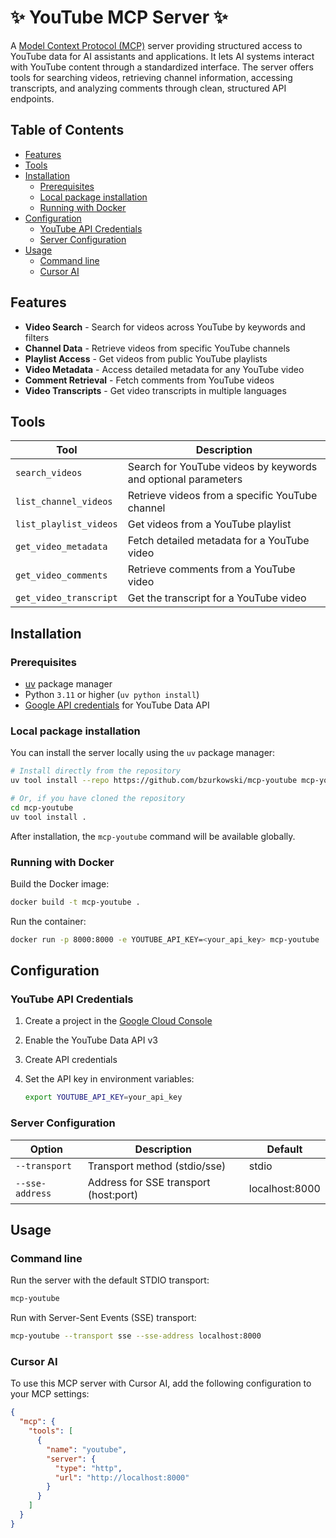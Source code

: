 # ✨ YouTube MCP Server ✨

A [Model Context Protocol (MCP)](https://modelcontextprotocol.io/introduction) server providing structured access to YouTube data for AI assistants and applications. It lets AI systems interact with YouTube content through a standardized interface. The server offers tools for searching videos, retrieving channel information, accessing transcripts, and analyzing comments through clean, structured API endpoints.

## Table of Contents

- [Features](#features)
- [Tools](#tools)
- [Installation](#installation)
  - [Prerequisites](#prerequisites)
  - [Local package installation](#local-package-installation)
  - [Running with Docker](#running-with-docker)
- [Configuration](#configuration)
  - [YouTube API Credentials](#youtube-api-credentials)
  - [Server Configuration](#server-configuration)
- [Usage](#usage)
  - [Command line](#command-line)
  - [Cursor AI](#cursor-ai)

## Features

- **Video Search** - Search for videos across YouTube by keywords and filters
- **Channel Data** - Retrieve videos from specific YouTube channels
- **Playlist Access** - Get videos from public YouTube playlists
- **Video Metadata** - Access detailed metadata for any YouTube video
- **Comment Retrieval** - Fetch comments from YouTube videos
- **Video Transcripts** - Get video transcripts in multiple languages

## Tools

| Tool | Description |
|------|-------------|
| `search_videos` | Search for YouTube videos by keywords and optional parameters |
| `list_channel_videos` | Retrieve videos from a specific YouTube channel |
| `list_playlist_videos` | Get videos from a YouTube playlist |
| `get_video_metadata` | Fetch detailed metadata for a YouTube video |
| `get_video_comments` | Retrieve comments from a YouTube video |
| `get_video_transcript` | Get the transcript for a YouTube video |

## Installation

### Prerequisites

* [uv](https://github.com/astral-sh/uv) package manager
* Python `3.11` or higher (`uv python install`)
* [Google API credentials](https://developers.google.com/youtube/registering_an_application) for YouTube Data API

### Local package installation

You can install the server locally using the `uv` package manager:

```bash
# Install directly from the repository
uv tool install --repo https://github.com/bzurkowski/mcp-youtube mcp-youtube

# Or, if you have cloned the repository
cd mcp-youtube
uv tool install .
```

After installation, the `mcp-youtube` command will be available globally.

### Running with Docker

Build the Docker image:
```bash
docker build -t mcp-youtube .
```

Run the container:
```bash
docker run -p 8000:8000 -e YOUTUBE_API_KEY=<your_api_key> mcp-youtube
```

## Configuration

### YouTube API Credentials

1. Create a project in the [Google Cloud Console](https://console.cloud.google.com/)
2. Enable the YouTube Data API v3
3. Create API credentials
4. Set the API key in environment variables:

   ```bash
   export YOUTUBE_API_KEY=your_api_key
   ```

### Server Configuration

| Option | Description | Default |
|--------|-------------|---------|
| `--transport` | Transport method (stdio/sse) | stdio |
| `--sse-address` | Address for SSE transport (host:port) | localhost:8000 |

## Usage

### Command line

Run the server with the default STDIO transport:

```bash
mcp-youtube
```

Run with Server-Sent Events (SSE) transport:

```bash
mcp-youtube --transport sse --sse-address localhost:8000
```

### Cursor AI

To use this MCP server with Cursor AI, add the following configuration to your MCP settings:

```json
{
  "mcp": {
    "tools": [
      {
        "name": "youtube",
        "server": {
          "type": "http",
          "url": "http://localhost:8000"
        }
      }
    ]
  }
}
```
```


